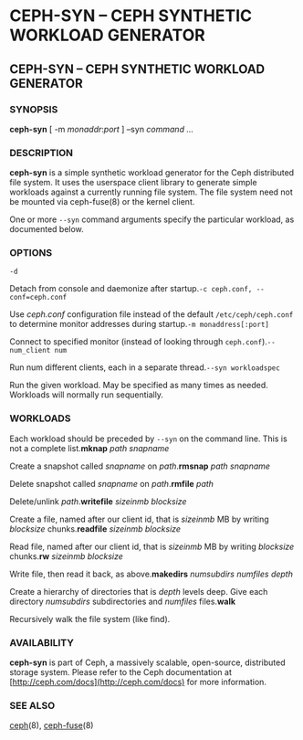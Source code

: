 # CEPH-SYN – CEPH SYNTHETIC WORKLOAD GENERATOR

## CEPH-SYN – CEPH SYNTHETIC WORKLOAD GENERATOR

### SYNOPSIS

**ceph-syn** \[ -m _monaddr_:_port_ \] –syn _command_ _…_

### DESCRIPTION

**ceph-syn** is a simple synthetic workload generator for the Ceph distributed file system. It uses the userspace client library to generate simple workloads against a currently running file system. The file system need not be mounted via ceph-fuse\(8\) or the kernel client.

One or more `--syn` command arguments specify the particular workload, as documented below.

### OPTIONS

`-d`

Detach from console and daemonize after startup.`-c ceph.conf, --conf=ceph.conf`

Use _ceph.conf_ configuration file instead of the default `/etc/ceph/ceph.conf` to determine monitor addresses during startup.`-m monaddress[:port]`

Connect to specified monitor \(instead of looking through `ceph.conf`\).`--num_client num`

Run num different clients, each in a separate thread.`--syn workloadspec`

Run the given workload. May be specified as many times as needed. Workloads will normally run sequentially.

### WORKLOADS

Each workload should be preceded by `--syn` on the command line. This is not a complete list.**mknap** _path_ _snapname_

Create a snapshot called _snapname_ on _path_.**rmsnap** _path_ _snapname_

Delete snapshot called _snapname_ on _path_.**rmfile** _path_

Delete/unlink _path_.**writefile** _sizeinmb_ _blocksize_

Create a file, named after our client id, that is _sizeinmb_ MB by writing _blocksize_ chunks.**readfile** _sizeinmb_ _blocksize_

Read file, named after our client id, that is _sizeinmb_ MB by writing _blocksize_ chunks.**rw** _sizeinmb_ _blocksize_

Write file, then read it back, as above.**makedirs** _numsubdirs_ _numfiles_ _depth_

Create a hierarchy of directories that is _depth_ levels deep. Give each directory _numsubdirs_ subdirectories and _numfiles_ files.**walk**

Recursively walk the file system \(like find\).

### AVAILABILITY

**ceph-syn** is part of Ceph, a massively scalable, open-source, distributed storage system. Please refer to the Ceph documentation at [http://ceph.com/docs](http://ceph.com/docs) for more information.

### SEE ALSO

[ceph](https://docs.ceph.com/docs/nautilus/man/8/ceph/)\(8\), [ceph-fuse](https://docs.ceph.com/docs/nautilus/man/8/ceph-fuse/)\(8\)


